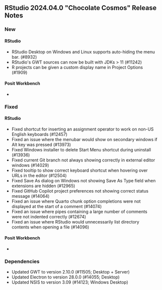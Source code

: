 ## RStudio 2024.04.0 "Chocolate Cosmos" Release Notes

### New
#### RStudio
- RStudio Desktop on Windows and Linux supports auto-hiding the menu bar. (#8932)
- RStudio's GWT sources can now be built with JDKs > 11 (#11242)
- R projects can be given a custom display name in Project Options (#1909)

#### Posit Workbench
-

### Fixed
#### RStudio
- Fixed shortcut for inserting an assignment operator to work on non-US English keyboards (#12457)
- Fixed an issue where the menubar would show on secondary windows if Alt key was pressed (#13973)
- Fixed Windows installer to delete Start Menu shortcut during uninstall (#13936)
- Fixed current Git branch not always showing correctly in external editor windows (#14029)
- Fixed tooltip to show correct keyboard shortcut when hovering over URLs in the editor (#12504)
- Fixed Save As dialog on Windows not showing Save As Type field when extensions are hidden (#12965)
- Fixed GitHub Copilot project preferences not showing correct status message (#14064)
- Fixed an issue where Quarto chunk option completions were not displayed at the start of a comment (#14074)
- Fixed an issue where pipes containing a large number of comments were not indented correctly (#12674)
- Fixed an issue where RStudio would unnecessarily list directory contents when opening a file (#14096)

#### Posit Workbench
-

### Dependencies
- Updated GWT to version 2.10.0 (#11505; Desktop + Server)
- Updated Electron to version 28.0.0 (#14055; Desktop)
- Updated NSIS to version 3.09 (#14123; Windows Desktop)

